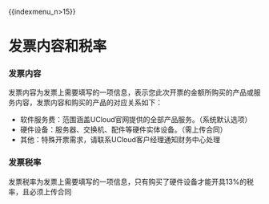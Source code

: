 {{indexmenu_n>15}}

# 发票内容和税率

### 发票内容

发票内容为发票上需要填写的一项信息，表示您此次开票的金额所购买的产品或服务内容，发票内容和购买的产品的对应关系如下：

  - 软件服务费：范围涵盖UCloud官网提供的全部产品服务。（系统默认选项）
  - 硬件设备：服务器、交换机、配件等硬件实体设备。（需上传合同）
  - 其他：特殊开票需求，请联系UCloud客户经理通知财务中心处理

### 发票税率

发票税率为发票上需要填写的一项信息，只有购买了硬件设备才能开具13%的税率，且必须上传合同
